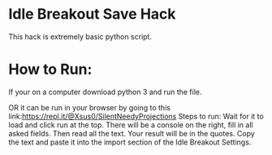 # Idle Breakout Save Hack
This hack is extremely basic python script.

# How to Run:

If your on a computer download python 3 and run the file.

OR it can be run in your browser by going to this link:https://repl.it/@Xsus0/SilentNeedyProjections
Steps to run: Wait for it to load and click run at the top. There will be a console on the right, fill in all asked fields. Then read all the text. Your result will be in the quotes. Copy the text and paste it into the import section of the Idle Breakout Settings.

